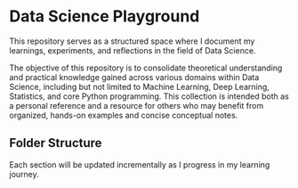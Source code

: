 # Data Science Playground

This repository serves as a structured space where I document my learnings, experiments, and reflections in the field of Data Science.

The objective of this repository is to consolidate theoretical understanding and practical knowledge gained across various domains within Data Science, including but not limited to Machine Learning, Deep Learning, Statistics, and core Python programming. This collection is intended both as a personal reference and a resource for others who may benefit from organized, hands-on examples and concise conceptual notes.

## Folder Structure

Each section will be updated incrementally as I progress in my learning journey.
